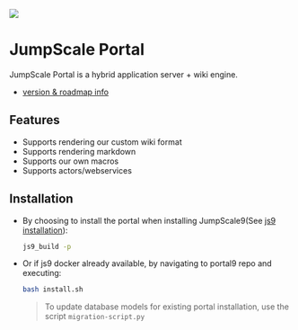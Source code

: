 ![](https://travis-ci.org/Jumpscale/portal9.svg?branch=master)

# JumpScale Portal

JumpScale Portal is a hybrid application server + wiki engine.

- [version & roadmap info](https://github.com/Jumpscale/home/blob/master/README.md)

## Features

* Supports rendering our custom wiki format
* Supports rendering markdown
* Supports our own macros
* Supports actors/webservices


## Installation
* By choosing to install the portal when installing JumpScale9(See [js9 installation](https://github.com/Jumpscale/bash/blob/master/README.md)):

  ```bash
  js9_build -p
  ```
* Or if js9 docker already available, by navigating to portal9 repo and executing:
  ```bash
  bash install.sh
  ```


  > To update database models for existing portal installation, use the script `migration-script.py`

